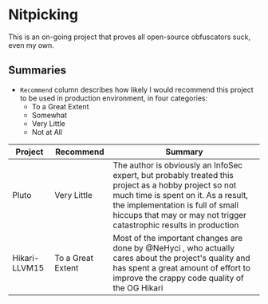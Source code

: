 # Nitpicking
This is an on-going project that proves all open-source obfuscators suck, even my own.

## Summaries

- ``Recommend`` column describes how likely I would recommend this project to be used in production environment, in four categories:
    - To a Great Extent
    - Somewhat
    - Very Little
    - Not at All

| Project | Recommend | Summary |
| ------- | --- | -------------------- |
| Pluto | Very Little | The author is obviously an InfoSec expert, but probably treated this project as a hobby project so not much time is spent on it. As a result, the implementation is full of small hiccups that may or may not trigger catastrophic results in production |
| Hikari-LLVM15 | To a Great Extent | Most of the important changes are done by @NeHyci , who actually cares about the project's quality and has spent a great amount of effort to improve the crappy code quality of the OG Hikari | 